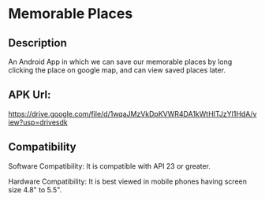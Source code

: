 # Memorable Places

## Description

An Android App in which we can save our memorable places by long clicking the place on google map, and can view saved places later.

## APK Url:

https://drive.google.com/file/d/1wqaJMzVkDpKVWR4DA1kWtHITJzYl1HdA/view?usp=drivesdk

## Compatibility

Software Compatibility: It is compatible with API 23 or greater.

Hardware Compatibility: It is best viewed in mobile phones having screen size 4.8" to 5.5".
